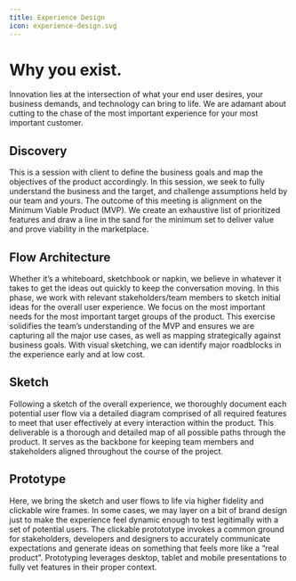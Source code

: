 ```yaml
---
title: Experience Design
icon: experience-design.svg
---
```


# Why you exist.

Innovation lies at the intersection of what your end user desires, 
your business demands, and technology can bring to life. We are adamant 
about cutting to the chase of the most important experience for your 
most important customer.

## Discovery

This is a session with client to define the business goals and map the
objectives of the product accordingly. In this session, we seek to fully
understand the business and the target, and challenge assumptions held by our
team and yours. The outcome of this meeting is alignment on the Minimum Viable
Product (MVP). We create an exhaustive list of prioritized features and draw a
line in the sand for the minimum set to deliver value and prove viability in the
marketplace. 

## Flow Architecture

Whether it’s a whiteboard, sketchbook or napkin, we believe in whatever it takes
to get the ideas out quickly to keep the conversation moving. In this phase, we
work with relevant stakeholders/team members to sketch initial ideas for the
overall user experience. We focus on the most important needs for the most
important target groups of the product. This exercise solidifies the team’s
understanding of the MVP and ensures we are capturing all the major use cases,
as well as mapping strategically against business goals. With visual sketching,
we can identify major roadblocks in the experience early and at low cost.

## Sketch

Following a sketch of the overall experience, we thoroughly document each
potential user flow via a detailed diagram comprised of all required features to
meet that user effectively at every interaction within the product. This
deliverable is a thorough and detailed map of all possible paths through the
product. It serves as the backbone for keeping team members and stakeholders
aligned throughout the course of the project. 

## Prototype

Here, we bring the sketch and user flows to life via higher fidelity and
clickable wire frames. In some cases, we may layer on a bit of brand design just
to make the experience feel dynamic enough to test legitimally with a set of
potential users. The clickable protototype invokes a common ground for
stakeholders, developers and designers to accurately communicate expectations
and generate ideas on something that feels more like a “real product”.
Prototyping leverages desktop, tablet and mobile presentations to fully vet
features in their proper context.
